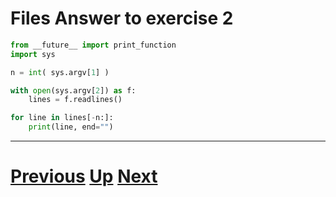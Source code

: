 # Files Answer to exercise 2

```python
from __future__ import print_function
import sys

n = int( sys.argv[1] )

with open(sys.argv[2]) as f:
    lines = f.readlines()

for line in lines[-n:]:
    print(line, end="")
```

***

# [Previous](files.md) [Up](README.md) [Next](files.md)
